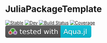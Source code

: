 # JuliaPackageTemplate

[![Stable](https://img.shields.io/badge/docs-stable-blue.svg)](https://RayleighLord.github.io/JuliaPackageTemplate.jl/stable/)
[![Dev](https://img.shields.io/badge/docs-dev-blue.svg)](https://RayleighLord.github.io/JuliaPackageTemplate.jl/dev/)
[![Build Status](https://github.com/RayleighLord/JuliaPackageTemplate.jl/actions/workflows/CI.yml/badge.svg?branch=main)](https://github.com/RayleighLord/JuliaPackageTemplate.jl/actions/workflows/CI.yml?query=branch%3Amain)
[![Coverage](https://coveralls.io/repos/github/RayleighLord/JuliaPackageTemplate.jl/badge.svg?branch=main)](https://coveralls.io/github/RayleighLord/JuliaPackageTemplate.jl?branch=main)
[![Aqua](https://raw.githubusercontent.com/JuliaTesting/Aqua.jl/master/badge.svg)](https://github.com/JuliaTesting/Aqua.jl)
